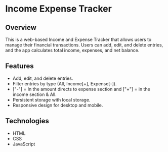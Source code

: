 # Income Expense Tracker

## Overview
This is a web-based Income and Expense Tracker that allows users to manage their financial transactions. Users can add, edit, and delete entries, and the app calculates total income, expenses, and net balance.

## Features
- Add, edit, and delete entries.
- Filter entries by type (All, Income[+], Expense[-]).
- ["-"] = In the amount directs to expense section and ["+"] = in the income section & All.
- Persistent storage with local storage.
- Responsive design for desktop and mobile.

## Technologies
- HTML
- CSS
- JavaScript
